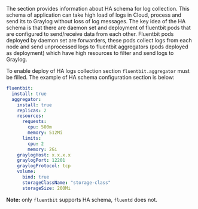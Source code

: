 The section provides information about HA schema for log collection. This schema of application can take high load of
logs in Cloud, process and send its to Graylog without loss of log messages.
The key idea of the HA schema is that there are daemon set and deployment of fluentbit pods that are configured to
send/receive data from each other.
Fluentbit pods deployed by daemon set are forwarders, these pods collect logs from each node and send unprocessed logs
to fluentbit aggregators (pods deployed as deployment) which have high resources to filter and send logs to Graylog.

To enable deploy of HA logs collection section `fluentbit.aggregator` must be filled.
The example of HA schema configuration section is below:

```yaml
fluentbit:
  install: true
  aggregator:
    install: true
    replicas: 2
    resources:
      requests:
        cpu: 500m
        memory: 512Mi
      limits:
        cpu: 2
        memory: 2Gi
    graylogHost: x.x.x.x
    graylogPort: 12201
    graylogProtocol: tcp
    volume:
      bind: true
      storageClassName: "storage-class"
      storageSize: 200Mi
```

**Note:** only `fluentbit` supports HA schema, `fluentd` does not.
